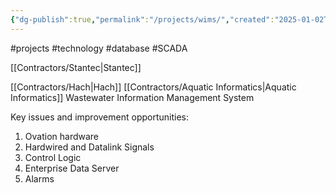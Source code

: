 ```yaml
---
{"dg-publish":true,"permalink":"/projects/wims/","created":"2025-01-02T08:58:11.747-06:00"}
---
```


#projects
#technology
#database 
#SCADA

[[Contractors/Stantec\|Stantec]]

[[Contractors/Hach\|Hach]]
[[Contractors/Aquatic Informatics\|Aquatic Informatics]]
Wastewater Information Management System


Key issues and improvement opportunities:
1. Ovation hardware
2. Hardwired and Datalink Signals
3. Control Logic
4. Enterprise Data Server
5. Alarms